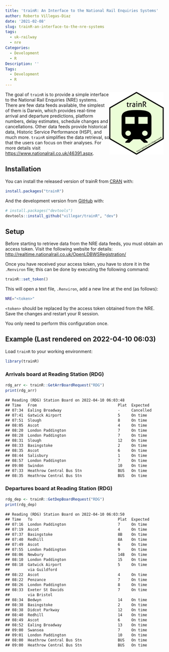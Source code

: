 ```yaml
---
title: 'trainR: An Interface to the National Rail Enquiries Systems'
author: Roberto Villegas-Diaz
date: '2021-02-08'
slug: trainR-an-interface-to-the-nre-systems
tags:
  - uk-railway
  - nre
Categories:
  - Development
  - R
Description: ''
Tags:
  - Development
  - R
---
```


<img src="https://raw.githubusercontent.com/villegar/trainR/main/inst/images/logo.png" alt="logo" align="right" height=200px/>

The goal of `trainR` is to provide a simple interface to the 
National Rail Enquiries (NRE) systems. There are few data feeds 
available, the simplest of them is Darwin, which provides real-time 
arrival and departure predictions, platform numbers, delay estimates, 
schedule changes and cancellations. Other data feeds provide historical 
data, Historic Service Performance (HSP), and much more. `trainR` 
simplifies the data retrieval, so that the users can focus on their 
analyses. For more details visit 
https://www.nationalrail.co.uk/46391.aspx.

## Installation

You can install the released version of trainR from [CRAN](https://CRAN.R-project.org) with:

``` r
install.packages("trainR")
```

And the development version from [GitHub](https://github.com/) with:

``` r
# install.packages("devtools")
devtools::install_github("villegar/trainR", "dev")
```

## Setup
Before starting to retrieve data from the NRE data feeds, you must obtain an access token. 
Visit the following website for details: http://realtime.nationalrail.co.uk/OpenLDBWSRegistration/

Once you have received your access token, you have to store it in the `.Renviron` file; this can be 
done by executing the following command:


```r
trainR::set_token()
```

This will open a text file, `.Renviron`, add a new line at the end (as follows):

```bash
NRE="<token>"
```

`<token>` should be replaced by the access token obtained from the NRE. Save the changes and restart 
your R session.

You only need to perform this configuration once.

## Example (Last rendered on 2022-04-10 06:03)

Load `trainR` to your working environment:

```r
library(trainR)
```

### Arrivals board at Reading Station (RDG)


```r
rdg_arr <- trainR::GetArrBoardRequest("RDG")
print(rdg_arr)
```

```
## Reading (RDG) Station Board on 2022-04-10 06:03:48
## Time   From                                    Plat  Expected
## 07:34  Ealing Broadway                         -     Cancelled
## 07:41  Gatwick Airport                         5     On time
## 07:51  Slough                                  8     On time
## 08:05  Ascot                                   4     On time
## 08:20  London Paddington                       7     On time
## 08:28  London Paddington                       7     On time
## 08:31  Slough                                  12    On time
## 08:33  Basingstoke                             2     On time
## 08:35  Ascot                                   6     On time
## 08:44  Salisbury                               1     On time
## 08:57  London Paddington                       7     On time
## 09:00  Swindon                                 10    On time
## 07:33  Heathrow Central Bus Stn                BUS   On time
## 08:35  Heathrow Central Bus Stn                BUS   On time
```

### Departures board at Reading Station (RDG)


```r
rdg_dep <- trainR::GetDepBoardRequest("RDG")
print(rdg_dep)
```

```
## Reading (RDG) Station Board on 2022-04-10 06:03:50
## Time   To                                      Plat  Expected
## 07:16  London Paddington                       7     On time
## 07:19  Ascot                                   4     On time
## 07:37  Basingstoke                             8B    On time
## 07:40  Redhill                                 8A    On time
## 07:49  Ascot                                   6     On time
## 07:55  London Paddington                       9     On time
## 08:06  Newbury                                 14B   On time
## 08:10  London Paddington                       15    On time
## 08:18  Gatwick Airport                         5     On time
##        via Guildford                           
## 08:22  Ascot                                   4     On time
## 08:22  Penzance                                7     On time
## 08:26  London Paddington                       8     On time
## 08:33  Exeter St Davids                        7     On time
##        via Bristol                             
## 08:34  Bedwyn                                  14    On time
## 08:38  Basingstoke                             2     On time
## 08:38  Didcot Parkway                          12    On time
## 08:40  Redhill                                 14    On time
## 08:49  Ascot                                   6     On time
## 08:52  Ealing Broadway                         13    On time
## 09:00  Swansea                                 7     On time
## 09:01  London Paddington                       10    On time
## 08:00  Heathrow Central Bus Stn                BUS   On time
## 09:00  Heathrow Central Bus Stn                BUS   On time
```
